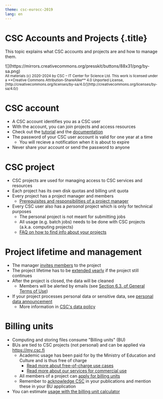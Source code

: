 ```yaml
---
theme: csc-eurocc-2019
lang: en
---
```


# CSC Accounts and Projects {.title}

This topic explains what CSC accounts and projects are and how to manage them.

<div class="column">
![](https://mirrors.creativecommons.org/presskit/buttons/88x31/png/by-sa.png)
</div>
<div class="column">
<small>
All materials (c) 2020-2024 by CSC – IT Center for Science Ltd.
This work is licensed under a **Creative Commons Attribution-ShareAlike** 4.0
Unported License, [http://creativecommons.org/licenses/by-sa/4.0/](http://creativecommons.org/licenses/by-sa/4.0/)
</small>
</div>

# CSC account

- A CSC account identifies you as a CSC user
- With the account, you can join projects and access resources
- Check out the [tutorial](https://csc-training.github.io/csc-env-eff/hands-on/connecting/credentials.html) and the [documentation](https://docs.csc.fi/accounts/)
- The password of your CSC user account is valid for one year at a time
    - You will recieve a notification when it is about to expire
- Never share your account or send the password to anyone

# CSC project

- CSC projects are used for managing access to CSC services and resources
- Each project has its own disk quotas and billing unit quota
- Every project has a project manager and members
    - [Prerequisites and responsibilities of a project manager](https://research.csc.fi/prerequisites-for-a-project-manager)
- Every CSC user also has a _personal_ project which is only for technical purposes
    - The personal project is not meant for submitting jobs
    - All usage (e.g. batch jobs) needs to be done with CSC projects (a.k.a. computing projects)
    - [FAQ on how to find info about your projects](https://docs.csc.fi/support/faq/how-to-find-information-about-projects/)

# Project lifetime and management

- The manager [invites members](https://docs.csc.fi/accounts/how-to-add-members-to-project/) to the project
- The project lifetime has to be [extended yearly](https://docs.csc.fi/accounts/how-to-manage-your-project/) if the project still continues
- After the project is closed, the data will be cleaned
    - Members will be alerted by emails (see [Section 6.3. of General Terms of Use](https://research.csc.fi/general-terms-of-use))
-  If your project processes personal data or sensitive data, see [personal data announcement](https://docs.csc.fi/accounts/when-your-project-handles-personal-data/)
    - More information in [CSC's data policy](https://www.csc.fi/en/data-policy)

# Billing units

- Computing and storing files consume "Billing units" (BU)
- BUs are tied to CSC projects (not personal) and can be applied via <https://my.csc.fi>
   - Academic usage has been paid for by the Ministry of Education and Culture and is thus free of charge
      - [Read more about free-of-charge use cases](https://research.csc.fi/free-of-charge-use)
      - [Read more about our services for commercial use](https://research.csc.fi/commercial-use/)
   - All members of a project can [apply for billing units](https://docs.csc.fi/accounts/how-to-apply-for-billing-units/)
   - Remember to [acknowledge CSC](https://docs.csc.fi/support/faq/how-to-cite-csc/) in your publications and mention these in your BU application
- You can estimate [usage with the billing unit calculator](https://research.csc.fi/resources/#buc)
